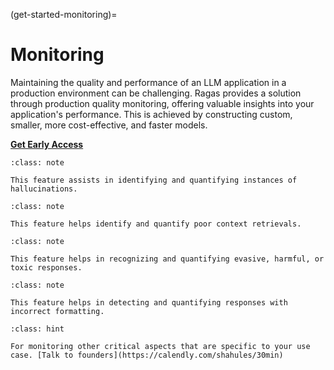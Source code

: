 (get-started-monitoring)=
# Monitoring

Maintaining the quality and performance of an LLM application in a production environment can be challenging. Ragas provides a solution through production quality monitoring, offering valuable insights into your application's performance. This is achieved by constructing custom, smaller, more cost-effective, and faster models.

[**Get Early Access**](https://calendly.com/shahules/30min)

```{admonition} **Faithfulness**
:class: note

This feature assists in identifying and quantifying instances of hallucinations.
```

```{admonition} **Bad retrieval**
:class: note

This feature helps identify and quantify poor context retrievals.
```

```{admonition} **Bad response**
:class: note

This feature helps in recognizing and quantifying evasive, harmful, or toxic responses.
```

```{admonition} **Bad format**
:class: note

This feature helps in detecting and quantifying responses with incorrect formatting.
```

```{admonition} **Custom use-case**
:class: hint

For monitoring other critical aspects that are specific to your use case. [Talk to founders](https://calendly.com/shahules/30min)
